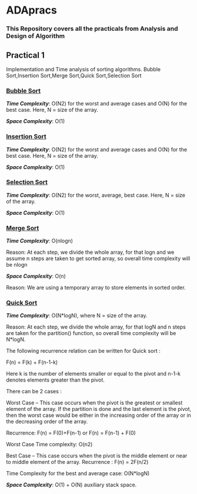 # ADApracs
### This Repository covers all the practicals from Analysis and Design of Algorithm 

## Practical 1
Implementation and Time analysis of sorting algorithms.
Bubble Sort,Insertion Sort,Merge Sort,Quick Sort,Selection Sort


### [Bubble Sort](bubblesort.cpp)
***Time Complexity***: O(N2) for the worst and average cases and O(N) for the best case. Here, N = size of the array.

***Space Complexity***: O(1)

### [Insertion Sort](insertionsort.cpp)
***Time Complexity***: O(N2) for the worst and average cases and O(N) for the best case. Here, N = size of the array.

***Space Complexity***: O(1)

### [Selection Sort](selectionsort.cpp)
***Time Complexity***: O(N2) for the worst, average, best case. Here, N = size of the array.

***Space Complexity***: O(1)

### [Merge Sort](mergesort.cpp)
***Time Complexity***: O(nlogn) 

Reason: At each step, we divide the whole array, for that logn and we assume n steps are taken to get sorted array, so overall time complexity will be nlogn

***Space Complexity***: O(n)  

Reason: We are using a temporary array to store elements in sorted order.
### [Quick Sort](quicksort.cpp)
***Time Complexity***: O(N*logN), where N = size of the array.

Reason: At each step, we divide the whole array, for that logN and n steps are taken for the partition() function, so overall time complexity will be N*logN.

The following recurrence relation can be written for Quick sort : 

F(n) = F(k) + F(n-1-k) 

Here k is the number of elements smaller or equal to the pivot and n-1-k denotes elements greater than the pivot.

There can be 2 cases :

Worst Case – This case occurs when the pivot is the greatest or smallest element of the array. If the partition is done and the last element is the pivot, then the worst case would be either in the increasing order of the array or in the decreasing order of the array. 

Recurrence:
F(n) = F(0)+F(n-1)  or  F(n) = F(n-1) + F(0) 

Worst Case Time complexity: O(n2) 

Best Case – This case occurs when the pivot is the middle element or near to middle element of the array.
Recurrence :
F(n) = 2F(n/2)

Time Complexity for the best and average case: O(N*logN)

***Space Complexity***: O(1) + O(N) auxiliary stack space.


